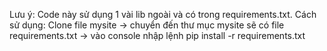 
Lưu ý:
Code này sử dụng 1 vài lib ngoài và có trong requirements.txt. Cách sử dụng:
Clone file mysite -> chuyển đến thư mục mysite sẽ có file requirements.txt -> vào console nhập lệnh
pip install -r requirements.txt
